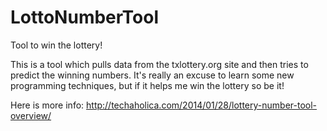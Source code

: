 # LottoNumberTool
Tool to win the lottery!

This is a tool which pulls data from the txlottery.org site and then tries to predict the winning numbers. It's really an excuse to learn some new programming techniques, but if it helps me win the lottery so be it!

Here is more info: http://techaholica.com/2014/01/28/lottery-number-tool-overview/
